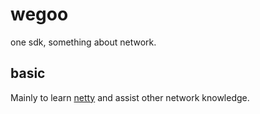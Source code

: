 # wegoo

one sdk, something about network.

## basic 
Mainly to learn [netty](https://github.com/zhenwei1108/netty.git) and assist other network knowledge.